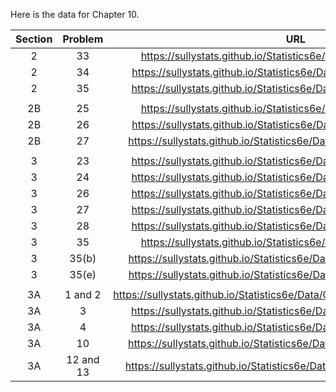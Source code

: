 Here is the data for Chapter 10. 

|Section|Problem|URL|
|:---:|:---:|:---:|
|2|33|<a>https://sullystats.github.io/Statistics6e/Data/Tornadoes_2017.csv</a><br/>|
|2|34|<a>https://sullystats.github.io/Statistics6e/Data/SullivanStatsSurveyII.csv</a><br/>|
|2|35|<a>https://sullystats.github.io/Statistics6e/Data/Chapter10/10_2_35.CSV</a><br/>|
| | |
|2B|25|<a>https://sullystats.github.io/Statistics6e/Data/Tornadoes_2017.csv</a><br/>|
|2B|26|<a>https://sullystats.github.io/Statistics6e/Data/SullivanStatsSurveyII.csv</a><br/>|
|2B|27|<a>https://sullystats.github.io/Statistics6e/Data/Chapter10/10_2B_27.CSV</a><br/>|
| | |
|3|23|<a>https://sullystats.github.io/Statistics6e/Data/Chapter10/10_3_23.CSV</a><br/>|
|3|24|<a>https://sullystats.github.io/Statistics6e/Data/Chapter10/10_3_24.CSV</a><br/>|
|3|26|<a>https://sullystats.github.io/Statistics6e/Data/Chapter10/10_3_26.CSV</a><br/>|
|3|27|<a>https://sullystats.github.io/Statistics6e/Data/Chapter10/10_3_27.CSV</a><br/>|
|3|28|<a>https://sullystats.github.io/Statistics6e/Data/Chapter10/10_3_28.CSV</a><br/>|
|3|35|<a>https://sullystats.github.io/Statistics6e/Data/Tornadoes_2017.csv</a><br/>|
|3|35(b)|<a>https://sullystats.github.io/Statistics6e/Data/Chapter10/10_3_35b.CSV</a><br/>|
|3|35(e)|<a>https://sullystats.github.io/Statistics6e/Data/Chapter10/10_3_35e.CSV</a><br/>|
| | |
|3A|1 and 2|<a>https://sullystats.github.io/Statistics6e/Data/Chapter10/HomeRuns_2018.csv</a><br/>|
|3A|3|<a>https://sullystats.github.io/Statistics6e/Data/Chapter10/10_3A_3.CSV</a><br/>|
|3A|4|<a>https://sullystats.github.io/Statistics6e/Data/Chapter10/10_3A_4.CSV</a><br/>|
|3A|10|<a>https://sullystats.github.io/Statistics6e/Data/Chapter10/10_3A_10.CSV</a><br/>|
|3A|12 and 13|<a>https://sullystats.github.io/Statistics6e/Data/Chapter10/ChicagoTaxi.csv</a><br/>|
